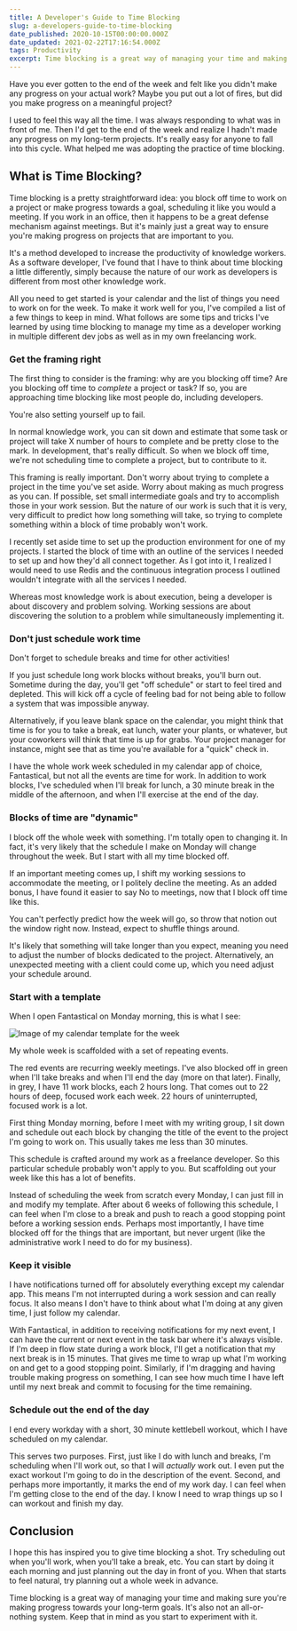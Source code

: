 ```yaml
---
title: A Developer's Guide to Time Blocking
slug: a-developers-guide-to-time-blocking
date_published: 2020-10-15T00:00:00.000Z
date_updated: 2021-02-22T17:16:54.000Z
tags: Productivity
excerpt: Time blocking is a great way of managing your time and making sure you're making progress towards long-term goals. This guide shows you how to take advantage of it as a developer.
---
```


Have you ever gotten to the end of the week and felt like you didn't make any progress on your actual work? Maybe you put out a lot of fires, but did you make progress on a meaningful project?

I used to feel this way all the time. I was always responding to what was in front of me. Then I'd get to the end of the week and realize I hadn't made any progress on my long-term projects. It's really easy for anyone to fall into this cycle. What helped me was adopting the practice of time blocking.

## What is Time Blocking?

Time blocking is a pretty straightforward idea: you block off time to work on a project or make progress towards a goal, scheduling it like you would a meeting. If you work in an office, then it happens to be a great defense mechanism against meetings. But it's mainly just a great way to ensure you're making progress on projects that are important to you.

It's a method developed to increase the productivity of knowledge workers. As a software developer, I've found that I have to think about time blocking a little differently, simply because the nature of our work as developers is different from most other knowledge work.

All you need to get started is your calendar and the list of things you need to work on for the week. To make it work well for you, I've compiled a list of a few things to keep in mind. What follows are some tips and tricks I've learned by using time blocking to manage my time as a developer working in multiple different dev jobs as well as in my own freelancing work.

### Get the framing right

The first thing to consider is the framing: why are you blocking off time? Are you blocking off time to *complete* a project or task? If so, you are approaching time blocking like most people do, including developers.

You're also setting yourself up to fail.

In normal knowledge work, you can sit down and estimate that some task or project will take X number of hours to complete and be pretty close to the mark. In development, that's really difficult. So when we block off time, we're not scheduling time to complete a project, but to contribute to it.

This framing is really important. Don't worry about trying to complete a project in the time you've set aside. Worry about making as much progress as you can. If possible, set small intermediate goals and try to accomplish those in your work session. But the nature of our work is such that it is very, very difficult to predict how long something will take, so trying to complete something within a block of time probably won't work.

I recently set aside time to set up the production environment for one of my projects. I started the block of time with an outline of the services I needed to set up and how they'd all connect together. As I got into it, I realized I would need to use Redis and the continuous integration process I outlined wouldn't integrate with all the services I needed.

Whereas most knowledge work is about execution, being a developer is about discovery and problem solving. Working sessions are about discovering the solution to a problem while simultaneously implementing it.

### Don't just schedule work time

Don't forget to schedule breaks and time for other activities!

If you just schedule long work blocks without breaks, you'll burn out. Sometime during the day, you'll get "off schedule" or start to feel tired and depleted. This will kick off a cycle of feeling bad for not being able to follow a system that was impossible anyway.

Alternatively, if you leave blank space on the calendar, you might think that time is for you to take a break, eat lunch, water your plants, or whatever, but your coworkers will think that time is up for grabs. Your project manager for instance, might see that as time you're available for a "quick" check in.

I have the whole work week scheduled in my calendar app of choice, Fantastical, but not all the events are time for work. In addition to work blocks, I've scheduled when I'll break for lunch, a 30 minute break in the middle of the afternoon, and when I'll exercise at the end of the day.

### Blocks of time are "dynamic"

I block off the whole week with something. I'm totally open to changing it. In fact, it's very likely that the schedule I make on Monday will change throughout the week. But I start with all my time blocked off.

If an important meeting comes up, I shift my working sessions to accommodate the meeting, or I politely decline the meeting. As an added bonus, I have found it easier to say No to meetings, now that I block off time like this.

You can't perfectly predict how the week will go, so throw that notion out the window right now. Instead, expect to shuffle things around.

It's likely that something will take longer than you expect, meaning you need to adjust the number of blocks dedicated to the project. Alternatively, an unexpected meeting with a client could come up, which you need adjust your schedule around.

### Start with a template

When I open Fantastical on Monday morning, this is what I see:

![Image of my calendar template for the week](https://zkf.io/content/images/2021/02/week-template.png)

My whole week is scaffolded with a set of repeating events.

The red events are recurring weekly meetings. I've also blocked off in green when I'll take breaks and when I'll end the day (more on that later). Finally, in grey, I have 11 work blocks, each 2 hours long. That comes out to 22 hours of deep, focused work each week. 22 hours of uninterrupted, focused work is a lot.

First thing Monday morning, before I meet with my writing group, I sit down and schedule out each block by changing the title of the event to the project I'm going to work on. This usually takes me less than 30 minutes.

This schedule is crafted around my work as a freelance developer. So this particular schedule probably won't apply to you. But scaffolding out your week like this has a lot of benefits.

Instead of scheduling the week from scratch every Monday, I can just fill in and modify my template. After about 6 weeks of following this schedule, I can feel when I'm close to a break and push to reach a good stopping point before a working session ends. Perhaps most importantly, I have time blocked off for the things that are important, but never urgent (like the administrative work I need to do for my business).

### Keep it visible

I have notifications turned off for absolutely everything except my calendar app. This means I'm not interrupted during a work session and can really focus. It also means I don't have to think about what I'm doing at any given time, I just follow my calendar.

With Fantastical, in addition to receiving notifications for my next event, I can have the current or next event in the task bar where it's always visible. If I'm deep in flow state during a work block, I'll get a notification that my next break is in 15 minutes. That gives me time to wrap up what I'm working on and get to a good stopping point. Similarly, if I'm dragging and having trouble making progress on something, I can see how much time I have left until my next break and commit to focusing for the time remaining.

### Schedule out the end of the day

I end every workday with a short, 30 minute kettlebell workout, which I have scheduled on my calendar.

This serves two purposes. First, just like I do with lunch and breaks, I'm scheduling when I'll work out, so that I will *actually* work out. I even put the exact workout I'm going to do in the description of the event. Second, and perhaps more importantly, it marks the end of my work day. I can feel when I'm getting close to the end of the day. I know I need to wrap things up so I can workout and finish my day.

## Conclusion

I hope this has inspired you to give time blocking a shot. Try scheduling out when you'll work, when you'll take a break, etc. You can start by doing it each morning and just planning out the day in front of you. When that starts to feel natural, try planning out a whole week in advance.

Time blocking is a great way of managing your time and making sure you're making progress towards your long-term goals. It's also not an all-or-nothing system. Keep that in mind as you start to experiment with it.
